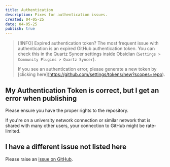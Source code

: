```yaml
---
title: Authentication
description: Fixes for authentication issues.
created: 04-05-25
date: 04-05-25
publish: true
---
```


> [!INFO] Expired authentication token?
> The most frequent issue with authentication is an expired GitHub authentication token. You can check this in the Quartz Syncer settings inside Obsidian (`Settings > Community Plugins > Quartz Syncer`).
>
> If you see an authentication error, please generate a new token by [clicking here])https://github.com/settings/tokens/new?scopes=repo).

## My Authentication Token is correct, but I get an error when publishing

Please ensure you have the proper rights to the repository.

If you're on a university network connection or similar network that is shared with many other users, your connection to GitHub might be rate-limited.

## I have a different issue not listed here

Please raise an [issue on GitHub](https://github.com/saberzero1/quartz-syncer/issues).
